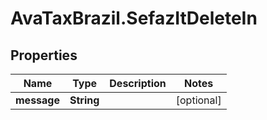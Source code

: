 # AvaTaxBrazil.SefazItDeleteIn

## Properties
Name | Type | Description | Notes
------------ | ------------- | ------------- | -------------
**message** | **String** |  | [optional] 



